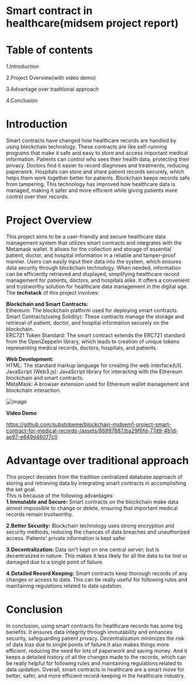 # Smart contract in healthcare(midsem project report)
# Table of contents
1.Introduction 

2.Project Overview(with video demo) 


3.Advantage over traditional approach

4.Conclusion




# Introduction
Smart contracts have changed how healthcare records are handled by using blockchain technology. These contracts are like self-running programs that make it safe and easy to store and access important medical information. Patients can control who sees their health data, protecting their privacy. Doctors find it easier to record diagnoses and treatments, reducing paperwork. Hospitals can store and share patient records securely, which helps them work together better for patients. Blockchain keeps records safe from tampering. This technology has improved how healthcare data is managed, making it safer and more efficient while giving patients more control over their records. 
# Project Overview
This project aims to be a user-friendly and secure healthcare data management system that utilizes smart contracts and integrates with the Metamask wallet. It allows for the collection and storage of essential patient, doctor, and hospital information in a reliable and tamper-proof manner. Users can easily input their data into the system, which ensures data security through blockchain technology. When needed, information can be efficiently retrieved and displayed, simplifying healthcare record management for patients, doctors, and hospitals alike. It offers a convenient and trustworthy solution for healthcare data management in the digital age.</br>
The <b>techstack</b> of this project involves:

<b>Blockchain and Smart Contracts:</b><br/>
Ethereum: The blockchain platform used for deploying smart contracts.</br>
Smart Contracts(using Solidity): These contracts manage the storage and retrieval of patient, doctor, and hospital information securely on the blockchain.</br>
ERC721 Token Standard: The smart contract extends the ERC721 standard from the OpenZeppelin library, which leads to creation of unique tokens representing medical records, doctors, hospitals, and patients.

<b>Web Development:</b></br>
HTML: The standard markup language for creating the web interface(UI).</br>
JavaScript (Web3.js): JavaScript library for interacting with the Ethereum blockchain and smart contracts.</br>
MetaMask: A browser extension used for Ethereum wallet management and blockchain interaction.

![image](https://github.com/substobeme/blockchain-midsem1-project-smart-contract-for-medical-records-/assets/86897887/b3bf26b6-2bfd-4a67-947a-4d8a635b1468)



<b> Video Demo </b>

https://github.com/substobeme/blockchain-midsem1-project-smart-contract-for-medical-records-/assets/86897887/ba29f6fd-77d9-4b1d-ae97-e649d46077c0

# Advantage over traditional approach
This project deviates from the tradition centralized database approach of storing and retrieving data by integrating smart contracts in accomplishing the set goal. </br>
This is because of the following advantages:</br>
<b>1.Immutable and Secure:</b> Smart contracts on the blockchain make data almost impossible to change or delete, ensuring that important medical records remain trustworthy.

<b>2.Better Security:</b> Blockchain technology uses strong encryption and security methods, reducing the chances of data breaches and unauthorized access. Patients' private information is kept safer.

<b>3.Decentralization:</b> Data isn't kept on one central server; but is decentralized in nature. This makes it less likely for all the data to be lost or damaged due to a single point of failure.

<b>4.Detailed Record Keeping:</b> Smart contracts keep thorough records of any changes or access to data. This can be really useful for following rules and maintaining regulations related to data updation.


# Conclusion
In conclusion, using smart contracts for healthcare records has some big benefits. It ensures data integrity through immutability and enhances security, safeguarding patient privacy. Decentralization minimizes the risk of data loss due to single points of failure.It also makes things more efficient, reducing the need for lots of paperwork and saving money. And it keeps a detailed history of all the changes made to the records, which can be really helpful for following rules and maintaining regulations related to data updation. Overall, smart contracts in healthcare are a smart move for better, safer, and more efficient record-keeping in the healthcare industry.
